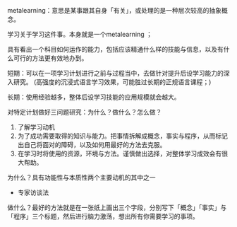 metalearning：意思是某事跟其自身「有关」，或处理的是一种层次较高的抽象概念。

学习关于学习这件事。本身就是一个metalearning ；

具有看出一个科目如何运作的能力，包括应该精通什么样的技能与信息，以及有什么可行的方法更有效地办到。

短期：可以在一项学习计划进行之前与过程当中，去做针对提升后设学习能力的深入研究。
(高强度的沉浸式语言学习效果，可能胜过长期的正规语言课程；)

长期：使用经验越多，整体后设学习技能的应用规模就会越大。


对特定计划做好三问题研究：为什么？做什么？怎么做？
1. 了解学习动机
2. 为了成功需要取得的知识与能力。把事情拆解成概念，事实与程序，从而标记出自己将面对的障碍，以及如何用最好的方法去克服。
3. 在学习时将使用的资源，环境与方法。谨慎做出选择，对整体学习成效会有很大帮助。

为什么？具有功能性与本质性两个主要动机的其中之一
- 专家访谈法

做什么？最好的方法就是在一张纸上画出三个字段，分别写下「概念」「事实」与「程序」三个标题，然后进行脑力激荡，想出所有你需要学习的事项。